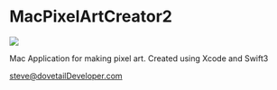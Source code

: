# MacPixelArtCreator2

<img src="https://c1.staticflickr.com/1/276/32627688846_4242c8eb0b_m.jpg" />

Mac Application for making pixel art. Created using Xcode and Swift3

steve@dovetailDeveloper.com

